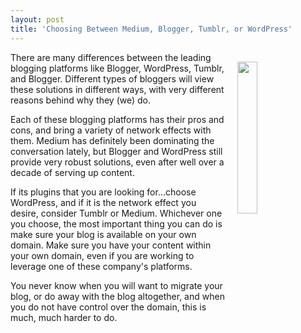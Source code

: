 ```yaml
---
layout: post
title: 'Choosing Between Medium, Blogger, Tumblr, or WordPress'
---
```

<p><img style="padding: 15px;" src="https://s3.amazonaws.com/kinlane-productions/bw-icons/bw-blog-bubble.png" alt="" width="25%" align="right" /></p>
<p>There are many differences between the leading blogging platforms like Blogger, WordPress, Tumblr, and Blogger. Different types of bloggers will view these solutions in different ways, with very different reasons behind why they (we) do.&nbsp;</p>
<p>Each of these blogging platforms has their pros and cons, and bring a variety of network effects with them. Medium has definitely been dominating the conversation lately, but Blogger and WordPress still provide&nbsp;very robust solutions, even after well over a decade of serving up content.</p>
<p>If its plugins that you are looking for...choose WordPress, and if it is the network effect you desire, consider Tumblr or Medium. Whichever one you choose, the most important thing you can do is make sure your blog is available on your own domain. Make sure you have your content within your own domain, even if you are working to leverage one of these company's platforms.</p>
<p>You never know when you will want to migrate your blog, or do away with the blog altogether, and when you do not have control over the domain, this is much, much harder to do.</p>